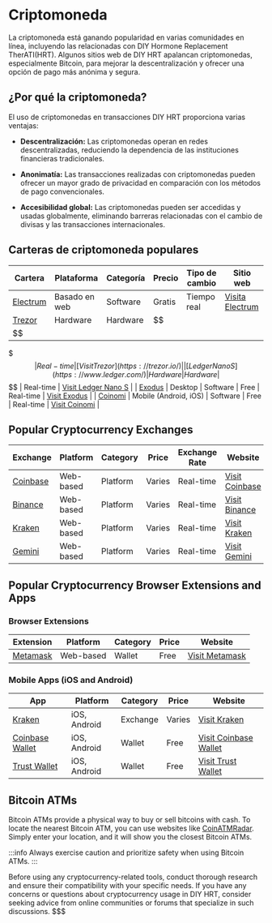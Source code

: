 # Criptomoneda

La criptomoneda está ganando popularidad en varias comunidades en línea, incluyendo las relacionadas con DIY Hormone Replacement TherATI(HRT). Algunos sitios web de DIY HRT apalancan criptomonedas, especialmente Bitcoin, para mejorar la descentralización y ofrecer una opción de pago más anónima y segura.

## ¿Por qué la criptomoneda?

El uso de criptomonedas en transacciones DIY HRT proporciona varias ventajas:

- **Descentralización:** Las criptomonedas operan en redes descentralizadas, reduciendo la dependencia de las instituciones financieras tradicionales.

- **Anonimatía:** Las transacciones realizadas con criptomonedas pueden ofrecer un mayor grado de privacidad en comparación con los métodos de pago convencionales.

- **Accesibilidad global:** Las criptomonedas pueden ser accedidas y usadas globalmente, eliminando barreras relacionadas con el cambio de divisas y las transacciones internacionales.

## Carteras de criptomoneda populares

| Cartera                           | Plataforma    | Categoría | Precio | Tipo de cambio | Sitio web                                |
| --------------------------------- | ------------- | --------- | ------ | -------------- | ---------------------------------------- |
| [Electrum](https://electrum.org/) | Basado en web | Software  | Gratis | Tiempo real    | [Visita Electrum](https://electrum.org/) |
| [Trezor](https://trezor.io/)      | Hardware      | Hardware  | $$
$$  |                |                                          |

$$$| Real-time     | [Visit Trezor](https://trezor.io/)             |
| [Ledger Nano S](https://www.ledger.com/) | Hardware                                 | Hardware | $$
$$ | Real-time     | [Visit Ledger Nano S](https://www.ledger.com/) |
| [Exodus](https://www.exodus.io/)         | Desktop                                  | Software | Free  | Real-time     | [Visit Exodus](https://www.exodus.io/)         |
| [Coinomi](https://www.coinomi.com/)      | Mobile (Android, iOS) | Software | Free  | Real-time     | [Visit Coinomi](https://www.coinomi.com/)      |

## Popular Cryptocurrency Exchanges

| Exchange                              | Platform  | Category | Price  | Exchange Rate | Website                                                     |
| ------------------------------------- | --------- | -------- | ------ | ------------- | ----------------------------------------------------------- |
| [Coinbase](https://www.coinbase.com/) | Web-based | Platform | Varies | Real-time     | [Visit Coinbase](https://www.coinbase.com/)                 |
| [Binance](https://www.binance.com/)   | Web-based | Platform | Varies | Real-time     | [Visit Binance](https://www.binance.com/)                   |
| [Kraken](https://www.kraken.com/)     | Web-based | Platform | Varies | Real-time     | [Visit Kraken](https://r.kraken.com/c/2042036/687155/10583) |
| [Gemini](https://gemini.com/)         | Web-based | Platform | Varies | Real-time     | [Visit Gemini](https://gemini.com/)                         |

## Popular Cryptocurrency Browser Extensions and Apps

### Browser Extensions

| Extension                        | Platform  | Category | Price | Website                                |
| -------------------------------- | --------- | -------- | ----- | -------------------------------------- |
| [Metamask](https://metamask.io/) | Web-based | Wallet   | Free  | [Visit Metamask](https://metamask.io/) |

### Mobile Apps (iOS and Android)

| App                                                    | Platform     | Category | Price  | Website                                                      |
| ------------------------------------------------------ | ------------ | -------- | ------ | ------------------------------------------------------------ |
| [Kraken](https://www.kraken.com/)                      | iOS, Android | Exchange | Varies | [Visit Kraken](https://r.kraken.com/c/2042036/687155/10583)  |
| [Coinbase Wallet](https://wallet.coinbase.com/)        | iOS, Android | Wallet   | Free   | [Visit Coinbase Wallet](https://wallet.coinbase.com/)        |
| [Trust Wallet](https://trustwallet.com/bitcoin-wallet) | iOS, Android | Wallet   | Free   | [Visit Trust Wallet](https://trustwallet.com/bitcoin-wallet) |

## Bitcoin ATMs

Bitcoin ATMs provide a physical way to buy or sell bitcoins with cash. To locate the nearest Bitcoin ATM, you can use websites like [CoinATMRadar](https://www.coinatmradar.com/). Simply enter your location, and it will show you the closest Bitcoin ATMs.

:::info
Always exercise caution and prioritize safety when using Bitcoin ATMs.
:::

Before using any cryptocurrency-related tools, conduct thorough research and ensure their compatibility with your specific needs. If you have any concerns or questions about cryptocurrency usage in DIY HRT, consider seeking advice from online communities or forums that specialize in such discussions.
$$$
